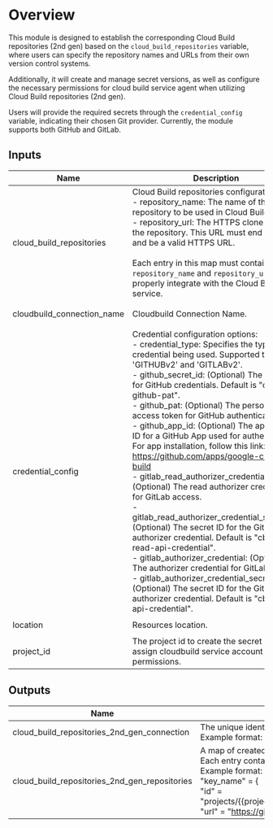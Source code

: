 # Overview

This module is designed to establish the corresponding Cloud Build repositories (2nd gen) based on the `cloud_build_repositories` variable, where users can specify the repository names and URLs from their own version control systems.

Additionally, it will create and manage secret versions, as well as configure the necessary permissions for cloud build service agent when utilizing Cloud Build repositories (2nd gen).

Users will provide the required secrets through the `credential_config` variable, indicating their chosen Git provider. Currently, the module supports both GitHub and GitLab.

<!-- BEGINNING OF PRE-COMMIT-TERRAFORM DOCS HOOK -->
## Inputs

| Name | Description | Type | Default | Required |
|------|-------------|------|---------|:--------:|
| cloud\_build\_repositories | Cloud Build repositories configuration:<br>  - repository\_name: The name of the repository to be used in Cloud Build.<br>  - repository\_url: The HTTPS clone URL for the repository. This URL must end with '.git' and be a valid HTTPS URL.<br><br>Each entry in this map must contain both `repository_name` and `repository_url` to properly integrate with the Cloud Build service. | <pre>map(object({<br>    repository_name = string,<br>    repository_url  = string,<br>  }))</pre> | n/a | yes |
| cloudbuild\_connection\_name | Cloudbuild Connection Name. | `string` | `"generic-cloudbuild-connection"` | no |
| credential\_config | Credential configuration options:<br>  - credential\_type: Specifies the type of credential being used. Supported types are 'GITHUBv2' and 'GITLABv2'.<br>  - github\_secret\_id: (Optional) The secret ID for GitHub credentials. Default is "cb-github-pat".<br>  - github\_pat: (Optional) The personal access token for GitHub authentication.<br>  - github\_app\_id: (Optional) The application ID for a GitHub App used for authentication. For app installation, follow this link: https://github.com/apps/google-cloud-build<br>  - gitlab\_read\_authorizer\_credential: (Optional) The read authorizer credential for GitLab access.<br>  - gitlab\_read\_authorizer\_credential\_secret\_id: (Optional) The secret ID for the GitLab read authorizer credential. Default is "cb-gitlab-read-api-credential".<br>  - gitlab\_authorizer\_credential: (Optional) The authorizer credential for GitLab access.<br>  - gitlab\_authorizer\_credential\_secret\_id: (Optional) The secret ID for the GitLab authorizer credential. Default is "cb-gitlab-api-credential". | <pre>object({<br>    credential_type                             = string<br>    github_secret_id                            = optional(string, "cb-github-pat")<br>    github_pat                                  = optional(string)<br>    github_app_id                               = optional(string)<br>    gitlab_read_authorizer_credential           = optional(string)<br>    gitlab_read_authorizer_credential_secret_id = optional(string, "cb-gitlab-read-api-credential")<br>    gitlab_authorizer_credential                = optional(string)<br>    gitlab_authorizer_credential_secret_id      = optional(string, "cb-gitlab-api-credential")<br>  })</pre> | n/a | yes |
| location | Resources location. | `string` | `"us-central1"` | no |
| project\_id | The project id to create the secret and assign cloudbuild service account permissions. | `string` | n/a | yes |

## Outputs

| Name | Description |
|------|-------------|
| cloud\_build\_repositories\_2nd\_gen\_connection | The unique identifier of the Cloud Build connection created within the specified Google Cloud project.<br>  Example format: projects/{{project}}/locations/{{location}}/connections/{{name}} |
| cloud\_build\_repositories\_2nd\_gen\_repositories | A map of created repositories associated with the Cloud Build connection.<br>Each entry contains the repository's unique identifier and its remote URL.<br>Example format:<br>"key\_name" = {<br>  "id" =  "projects/{{project}}/locations/{{location}}/connections/{{parent\_connection}}/repositories/{{name}}",<br>  "url" = "https://github.com/{{account/org}}/{{repository_name}}.git"<br>} |

<!-- END OF PRE-COMMIT-TERRAFORM DOCS HOOK -->
